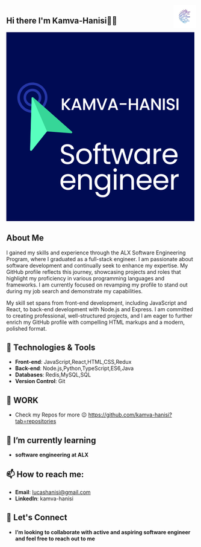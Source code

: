 <img src="images.jpeg" alt="" title="" align="right" height="60" />

## Hi there I'm Kamva-Hanisi👋✨

<img src="kay Logo.png" alt="">

## About Me

I gained my skills and experience through the ALX Software Engineering Program, where I graduated as a full-stack engineer. I am passionate about software development and continually seek to enhance my expertise. My GitHub profile reflects this journey, showcasing projects and roles that highlight my proficiency in various programming languages and frameworks. I am currently focused on revamping my profile to stand out during my job search and demonstrate my capabilities.

My skill set spans from front-end development, including JavaScript and React, to back-end development with Node.js and Express. I am committed to creating professional, well-structured projects, and I am eager to further enrich my GitHub profile with compelling HTML markups and a modern, polished format.

## 🔧 Technologies & Tools

- **Front-end**: JavaScript,React,HTML,CSS,Redux
- **Back-end**: Node.js,Python,TypeScript,ES6,Java
- **Databases**: Redis,MySQL,SQL
- **Version Control**: Git

## 📝 WORK

- Check my Repos for more 😉
  https://github.com/kamva-hanisi?tab=repositories

## 🌱 I’m currently learning

- **software engineering at ALX**

## 📫 How to reach me:

- **Email**: lucashanisi@gmail.com
- **LinkedIn**: kamva-hanisi
  
## 👯 Let's Connect

- **I’m looking to collaborate with active and aspiring software engineer and feel free to reach out to me**
